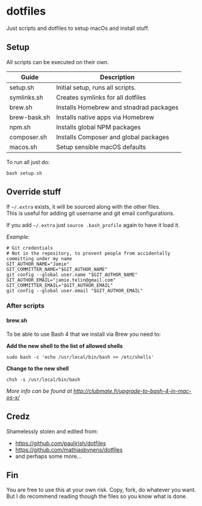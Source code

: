 # dotfiles
Just scripts and dotfiles to setup macOs and install stuff.

## Setup

All scripts can be executed on their own.


| Guide           | Description                                               |
|-----------------|-----------------------------------------------------------|
| setup.sh        | Initial setup, runs all scripts.                          |
| symlinks.sh     | Creates symlinks for all dotfiles                         |
| brew.sh         | Installs Homebrew and stnadrad packages                   |
| brew-bask.sh    | Installs native apps via Homebrew                         |
| npm.sh          | Installs global NPM packages                              |
| composer.sh     | Installs Composer and global packages                     |
| macos.sh        | Setup sensible macOS defaults                             |

To run all just do:

```
bash setup.sh
```

## Override stuff
If `~/.extra` exists, it will be sourced along with the other files.   
This is useful for adding git username and git email configurations.

If you add `~/.extra` just `source .bash_profile` again to have it load it.

*Example:*

```
# Git credentials
# Not in the repository, to prevent people from accidentally committing under my name
GIT_AUTHOR_NAME="Jamie"
GIT_COMMITTER_NAME="$GIT_AUTHOR_NAME"
git config --global user.name "$GIT_AUTHOR_NAME"
GIT_AUTHOR_EMAIL="jamie.telin@gmail.com"
GIT_COMMITTER_EMAIL="$GIT_AUTHOR_EMAIL"
git config --global user.email "$GIT_AUTHOR_EMAIL"
```

### After scripts

#### brew.sh

To be able to use Bash 4 that we install via Brew you need to:

**Add the new shell to the list of allowed shells**
```
sudo bash -c 'echo /usr/local/bin/bash >> /etc/shells'
```
**Change to the new shell**
```
chsh -s /usr/local/bin/bash
```

*More info can be found at http://clubmate.fi/upgrade-to-bash-4-in-mac-os-x/*

## Credz

Shamelessly stolen and edited from:

- https://github.com/paulirish/dotfiles
- https://github.com/mathiasbynens/dotfiles
- and perhaps some more...

## Fin

You are free to use this at your own risk. Copy, fork, do whatever you want.   
But I do recommend reading though the files so you know what is done.
